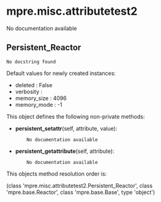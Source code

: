 mpre.misc.attributetest2
========
No documentation available

Persistent_Reactor
--------
	No docstring found

Default values for newly created instances:

- deleted                  : False
- verbosity                : 
- memory_size              : 4096
- memory_mode              : -1

This object defines the following non-private methods:


- **persistent_setattr**(self, attribute, value):

		  No documentation available



- **persistent_getattribute**(self, attribute):

		  No documentation available


This objects method resolution order is:

(class 'mpre.misc.attributetest2.Persistent_Reactor', class 'mpre.base.Reactor', class 'mpre.base.Base', type 'object')
